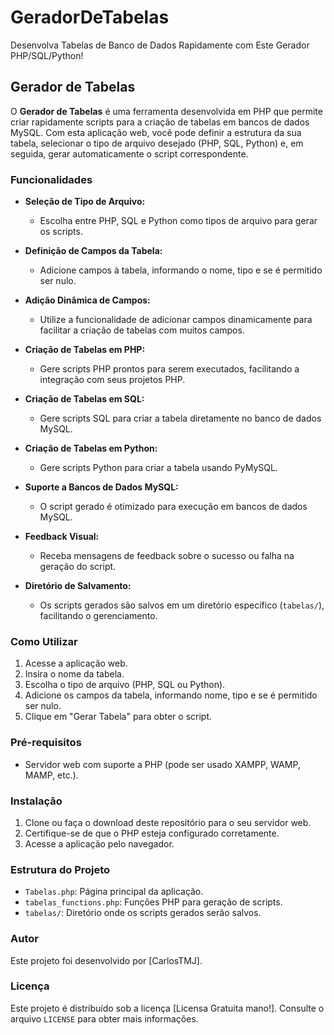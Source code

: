 # GeradorDeTabelas
Desenvolva Tabelas de Banco de Dados Rapidamente com Este Gerador PHP/SQL/Python!

## Gerador de Tabelas

O **Gerador de Tabelas** é uma ferramenta desenvolvida em PHP que permite criar rapidamente scripts para a criação de tabelas em bancos de dados MySQL. Com esta aplicação web, você pode definir a estrutura da sua tabela, selecionar o tipo de arquivo desejado (PHP, SQL, Python) e, em seguida, gerar automaticamente o script correspondente.

### Funcionalidades

- **Seleção de Tipo de Arquivo:**
  - Escolha entre PHP, SQL e Python como tipos de arquivo para gerar os scripts.

- **Definição de Campos da Tabela:**
  - Adicione campos à tabela, informando o nome, tipo e se é permitido ser nulo.

- **Adição Dinâmica de Campos:**
  - Utilize a funcionalidade de adicionar campos dinamicamente para facilitar a criação de tabelas com muitos campos.

- **Criação de Tabelas em PHP:**
  - Gere scripts PHP prontos para serem executados, facilitando a integração com seus projetos PHP.

- **Criação de Tabelas em SQL:**
  - Gere scripts SQL para criar a tabela diretamente no banco de dados MySQL.

- **Criação de Tabelas em Python:**
  - Gere scripts Python para criar a tabela usando PyMySQL.

- **Suporte a Bancos de Dados MySQL:**
  - O script gerado é otimizado para execução em bancos de dados MySQL.

- **Feedback Visual:**
  - Receba mensagens de feedback sobre o sucesso ou falha na geração do script.

- **Diretório de Salvamento:**
  - Os scripts gerados são salvos em um diretório específico (`tabelas/`), facilitando o gerenciamento.

### Como Utilizar

1. Acesse a aplicação web.
2. Insira o nome da tabela.
3. Escolha o tipo de arquivo (PHP, SQL ou Python).
4. Adicione os campos da tabela, informando nome, tipo e se é permitido ser nulo.
5. Clique em "Gerar Tabela" para obter o script.

### Pré-requisitos

- Servidor web com suporte a PHP (pode ser usado XAMPP, WAMP, MAMP, etc.).

### Instalação

1. Clone ou faça o download deste repositório para o seu servidor web.
2. Certifique-se de que o PHP esteja configurado corretamente.
3. Acesse a aplicação pelo navegador.

### Estrutura do Projeto

- `Tabelas.php`: Página principal da aplicação.
- `tabelas_functions.php`: Funções PHP para geração de scripts.
- `tabelas/`: Diretório onde os scripts gerados serão salvos.

### Autor

Este projeto foi desenvolvido por [CarlosTMJ].

### Licença

Este projeto é distribuído sob a licença [Licensa Gratuita mano!]. Consulte o arquivo `LICENSE` para obter mais informações.
